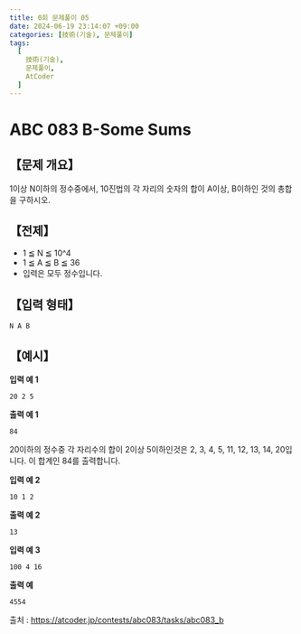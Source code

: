 ```yaml
---
title: 0회 문제풀이 05
date: 2024-06-19 23:14:07 +09:00
categories: [技術(기술), 문제풀이]
tags:
  [
    技術(기술),
    문제풀이,
    AtCoder
  ]
---
```

# ABC 083 B-Some Sums
## 【문제 개요】
1이상 N이하의 정수중에서, 10진법의 각 자리의 숫자의 합이 A이상, B이하인 것의 총합을 구하시오.

## 【전제】
- 1 ≦ N ≦ 10^4
- 1 ≦ A ≦ B ≦ 36
- 입력은 모두 정수입니다.

## 【입력 형태】
```
N A B
```

## 【예시】

**입력 예 1**

```
20 2 5
```

**출력 예 1**

```
84
```

20이하의 정수중 각 자리수의 합이 2이상 5이하인것은 2, 3, 4, 5, 11, 12, 13, 14, 20입니다. 이 합계인 84를 출력합니다.

**입력 예 2**

```
10 1 2
```

**출력 예 2**

```
13
```
 
**입력 예 3**

```
100 4 16
```

**출력 예**

```
4554
```

출처 : <a href="https://atcoder.jp/contests/abc083/tasks/abc083_b">https://atcoder.jp/contests/abc083/tasks/abc083_b</a> 